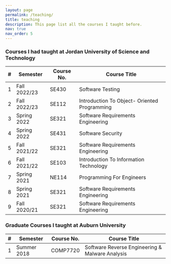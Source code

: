 ```yaml
---
layout: page
permalink: /teaching/
title: teaching
description: This page list all the courses I taught before.
nav: true
nav_order: 5
---
```



### Courses I had taught at Jordan University of Science and Technology 

| **#**     | **Semester**      | **Course No.**     | **Course Title**                             |
|-------|--------------|----------------|----------------------------------------------|
| 1     | Fall 2022/23 | SE430          | Software Testing                             |
| 2     | Fall 2022/23 | SE112          | Introduction To Object- Oriented Programming |
| 3     | Spring 2022  | SE321          | Software Requirements Engineering            |
| 4     | Spring 2022  | SE431          | Software Security                            |
| 5     | Fall 2021/22 | SE321          | Software Requirements Engineering            |
| 6     | Fall 2021/22 | SE103          | Introduction To Information Technology       |
| 7     | Spring 2021  | NE114          | Programming For Engineers                    |
| 8     | Spring 2021  | SE321          | Software Requirements Engineering            |
| 9     | Fall 2020/21 | SE321          | Software Requirements Engineering            |


### Graduate Courses I taught at Auburn University

| **#** | **Semester** | **Course No.** | **Course Title**                                |
|-------|--------------|----------------|-------------------------------------------------|
| 1     | Summer 2018  | COMP7720       | Software Reverse Engineering & Malware Analysis |

